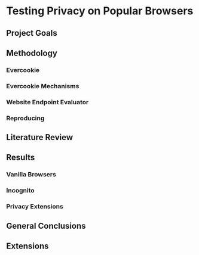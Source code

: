 # Testing Privacy on Popular Browsers
## Project Goals
## Methodology
### Evercookie
### Evercookie Mechanisms
### Website Endpoint Evaluator
### Reproducing
## Literature Review
## Results
### Vanilla Browsers
### Incognito
### Privacy Extensions
## General Conclusions
## Extensions
